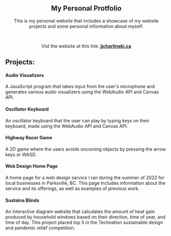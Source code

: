 <h2 align="center">My Personal Protfolio</h2>

<p align="center">This is my personal website that includes a showcase of my website projects and some personal information about myself.</p>
<br/>
<p align="center"> Vist the website at this link: <b><a href="https://jjcharlinski.ca" target="blank">jjcharlinski.ca</a></b>
<h2>Projects:</h2>

<h4>Audio Visualizers</h4>
A JavaScript program that takes input from the user's microphone and generates various audio visualizers using the WebAudio API and Canvas API.
<br/>

<h4>Oscillator Keyboard</h4>
An oscillator keyboard that the user can play by typing keys on their keyboard, made using the WebAudio API and Canvas API.
<br/>

<h4>Highway Racer Game</h4>
A 2D game where the users avoids oncoming objects by pressing the arrow keys or WASD.
<br/>

<h4>Web Design Home Page</h4>
A home page for a web design service I ran during the summer of 2022 for local businesses in Parksville, BC. This page includes information about the service and its offerings, as well as examples of previous work.
<br/>

<h4>Sustaina Blinds</h4>

An interactive diagram website that calculates the amount of heat gain produced by household windows based on their direction, time of year, and time of day. This project placed top 5 in the Technation sustainable design and pandemic relief competition.
